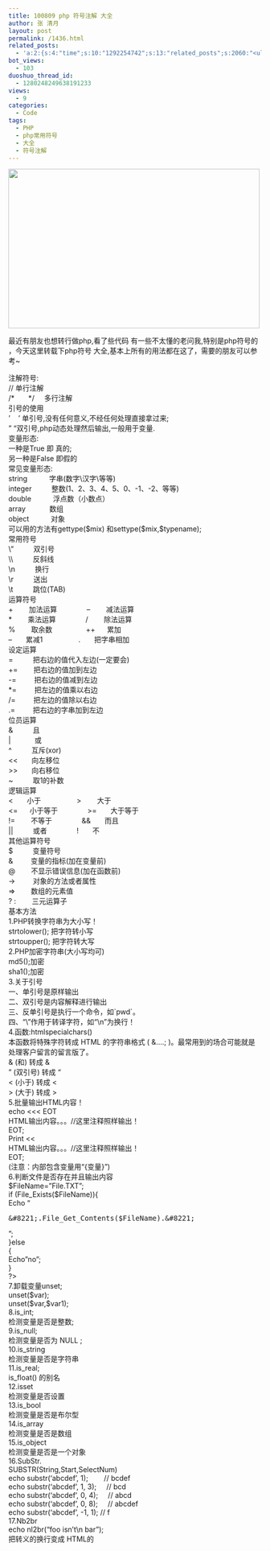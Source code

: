 ```yaml
---
title: 100809 php 符号注解 大全
author: 张 清月
layout: post
permalink: /1436.html
related_posts:
  - 'a:2:{s:4:"time";s:10:"1292254742";s:13:"related_posts";s:2060:"<ul class="related_post"><li><a href="http://blog.80aj.com/2010/12/04/101204-phpase-%e5%8a%a0%e5%af%86/" title="101204 phpase 加密">101204 phpase 加密</a></li><li><a href="http://blog.80aj.com/2010/10/30/101030-%e6%96%87%e4%bb%b6%e6%8a%93%e5%8f%96-snoopy%e7%b1%bb%e4%bb%8b%e7%bb%8d/" title="101030 文件抓取 snoopy类介绍">101030 文件抓取 snoopy类介绍</a></li><li><a href="http://blog.80aj.com/2010/10/29/101029-php-%e4%ba%a7%e5%93%81%e5%ae%89%e8%a3%85%e7%a8%8b%e5%ba%8f%e5%88%b6%e4%bd%9c%e4%bb%a3%e7%a0%81demo/" title="101029 php 产品安装程序制作代码demo">101029 php 产品安装程序制作代码demo</a></li><li><a href="http://blog.80aj.com/2010/10/28/101028-php%e9%a1%b5%e9%9d%a2%e6%89%a7%e8%a1%8c%e6%97%b6%e9%97%b4class/" title="101028 php页面执行时间class">101028 php页面执行时间class</a></li><li><a href="http://blog.80aj.com/2010/09/13/100913-php%e6%8b%9b%e8%81%98%e5%b9%bf%e5%91%8a%e4%b8%80%e5%88%99/" title="100913 PHP招聘广告一则">100913 PHP招聘广告一则</a></li><li><a href="http://blog.80aj.com/2010/08/22/100822-php-%e4%b9%a6%e7%b1%8d%e5%88%86%e4%ba%ab/" title="100822 php 书籍分享">100822 php 书籍分享</a></li><li><a href="http://blog.80aj.com/2010/08/21/100821-php%e4%b9%8b%e8%85%be%e8%ae%af%e5%be%ae%e5%8d%9a-api-%e4%bf%ae%e6%94%b9%e7%89%88/" title="100821 php之腾讯微博 Api 修改版">100821 php之腾讯微博 Api 修改版</a></li><li><a href="http://blog.80aj.com/2010/08/18/100818-%e5%85%b3%e4%ba%8ephp-%e9%9d%a2%e8%af%95/" title="100818 关于php 面试">100818 关于php 面试</a></li><li><a href="http://blog.80aj.com/2010/08/06/100806-%e4%bd%bf%e7%94%a8php%e5%8f%91%e5%a4%a7%e5%9e%8bweb%e7%b3%bb%e7%bb%9f/" title="100806 使用php发大型WEB系统">100806 使用php发大型WEB系统</a></li><li><a href="http://blog.80aj.com/2010/08/06/100806-php-%e5%a4%96%e9%83%a8%e6%8f%90%e4%ba%a4-%e5%ae%89%e5%85%a8%e5%a4%84%e7%90%86%e6%9c%ba%e5%88%b6/" title="100806 php 外部提交 安全处理机制">100806 php 外部提交 安全处理机制</a></li></ul>";}'
bot_views:
  - 103
duoshuo_thread_id:
  - 1280248249638191233
views:
  - 9
categories:
  - Code
tags:
  - PHP
  - php常用符号
  - 大全
  - 符号注解
---
```

[<img class="aligncenter size-full wp-image-1427" title="php" src="http://www.80aj.com/wp-content/uploads/2010/08/php.jpg" alt="" width="500" height="317" />][1]

最近有朋友也想转行做php,看了些代码 有一些不太懂的老问我,特别是php符号的 ，今天这里转载下php符号 大全,基本上所有的用法都在这了，需要的朋友可以参考~

<div id="_mcePaste">
  注解符号:
</div>

<div id="_mcePaste">
  // 单行注解
</div>

<div id="_mcePaste">
  /*       */     多行注解
</div>

<div id="_mcePaste">
  引号的使用
</div>

<div id="_mcePaste">
  ’    ’ 单引号,没有任何意义,不经任何处理直接拿过来;
</div>

<div id="_mcePaste">
  &#8221; &#8220;双引号,php动态处理然后输出,一般用于变量.
</div>

<div id="_mcePaste">
  变量形态:
</div>

<div id="_mcePaste">
  一种是True 即 真的;
</div>

<div id="_mcePaste">
  另一种是False 即假的
</div>

<div id="_mcePaste">
  常见变量形态:
</div>

<div id="_mcePaste">
  string           字串(数字\汉字\等等)
</div>

<div id="_mcePaste">
  integer          整数(1、2、3、4、5、0、-1、-2、等等)
</div>

<div id="_mcePaste">
  double           浮点数（小数点）
</div>

<div id="_mcePaste">
  array            数组
</div>

<div id="_mcePaste">
  object           对象
</div>

<div id="_mcePaste">
  可以用的方法有gettype($mix) 和settype($mix,$typename);
</div>

<div id="_mcePaste">
  常用符号
</div>

<div id="_mcePaste">
  \&#8221;          双引号
</div>

<div id="_mcePaste">
  \\          反斜线
</div>

<div id="_mcePaste">
  \n          换行
</div>

<div id="_mcePaste">
  \r          送出
</div>

<div id="_mcePaste">
  \t          跳位(TAB)
</div>

<div id="_mcePaste">
  运算符号
</div>

<div id="_mcePaste">
  +        加法运算               &#8211;        减法运算
</div>

<div id="_mcePaste">
  *        乘法运算               /        除法运算
</div>

<div id="_mcePaste">
  %        取余数                 ++      累加
</div>

<div id="_mcePaste">
  &#8211;       累减1                  .       把字串相加
</div>

<div id="_mcePaste">
  设定运算
</div>

<div id="_mcePaste">
  =          把右边的值代入左边(一定要会)
</div>

<div id="_mcePaste">
  +=        把右边的值加到左边
</div>

<div id="_mcePaste">
  -=         把右边的值减到左边
</div>

<div id="_mcePaste">
  *=         把左边的值乘以右边
</div>

<div id="_mcePaste">
  /=         把左边的值除以右边
</div>

<div id="_mcePaste">
  .=         把右边的字串加到左边
</div>

<div id="_mcePaste">
  位员运算
</div>

<div id="_mcePaste">
  &          且
</div>

<div id="_mcePaste">
  |            或
</div>

<div id="_mcePaste">
  ^          互斥(xor)
</div>

<div id="_mcePaste">
  <<       向左移位
</div>

<div id="_mcePaste">
  >>       向右移位
</div>

<div id="_mcePaste">
  ~          取1的补数
</div>

<div id="_mcePaste">
  逻辑运算
</div>

<div id="_mcePaste">
  <       小于                  >        大于
</div>

<div id="_mcePaste">
  <=      小于等于               >=       大于等于
</div>

<div id="_mcePaste">
  !=        不等于               &&       而且
</div>

<div id="_mcePaste">
  ||          或者               !       不
</div>

<div id="_mcePaste">
  其他运算符号
</div>

<div id="_mcePaste">
  $          变量符号
</div>

<div id="_mcePaste">
  &         变量的指标(加在变量前)
</div>

<div id="_mcePaste">
  @        不显示错误信息(加在函数前)
</div>

<div id="_mcePaste">
  ->         对象的方法或者属性
</div>

<div id="_mcePaste">
  =>        数组的元素值
</div>

<div id="_mcePaste">
  ? :        三元运算子
</div>

<div id="_mcePaste">
  基本方法
</div>

<div id="_mcePaste">
  1.PHP转换字符串为大小写！
</div>

<div id="_mcePaste">
  strtolower(); 把字符转小写
</div>

<div id="_mcePaste">
  strtoupper(); 把字符转大写
</div>

<div id="_mcePaste">
  2.PHP加密字符串(大小写均可)
</div>

<div id="_mcePaste">
  md5();加密
</div>

<div id="_mcePaste">
  sha1();加密
</div>

<div id="_mcePaste">
  3.关于引号
</div>

<div id="_mcePaste">
  一、单引号是原样输出
</div>

<div id="_mcePaste">
  二、双引号是内容解释进行输出
</div>

<div id="_mcePaste">
  三、反单引号是执行一个命令，如`pwd`。
</div>

<div id="_mcePaste">
  四、“\”作用于转译字符，如“\n”为换行！
</div>

<div id="_mcePaste">
  4.函数:htmlspecialchars()
</div>

<div id="_mcePaste">
  本函数将特殊字符转成 HTML 的字符串格式 ( &&#8230;.; )。最常用到的场合可能就是处理客户留言的留言版了。
</div>

<div id="_mcePaste">
  & (和) 转成 &
</div>

<div id="_mcePaste">
  &#8221; (双引号) 转成 &#8220;
</div>

<div id="_mcePaste">
  < (小于) 转成 <
</div>

<div id="_mcePaste">
  > (大于) 转成 >
</div>

<div id="_mcePaste">
  5.批量输出HTML内容！
</div>

<div id="_mcePaste">
  echo <<< EOT
</div>

<div id="_mcePaste">
  HTML输出内容。。。//这里注释照样输出！
</div>

<div id="_mcePaste">
  EOT;
</div>

<div id="_mcePaste">
  Print <<<EOT
</div>

<div id="_mcePaste">
  HTML输出内容。。。//这里注释照样输出！
</div>

<div id="_mcePaste">
  EOT;
</div>

<div id="_mcePaste">
  (注意：内部包含变量用“{变量}”)
</div>

<div id="_mcePaste">
  6.判断文件是否存在并且输出内容
</div>

<div id="_mcePaste">
  <?php
</div>

<div id="_mcePaste">
  $FileName=&#8221;File.TXT&#8221;;
</div>

<div id="_mcePaste">
  if (File_Exists($FileName)){
</div>

<div id="_mcePaste">
  Echo &#8220;<xmp>&#8221;.File_Get_Contents($FileName).&#8221;</xmp>&#8221;;
</div>

<div id="_mcePaste">
  }else
</div>

<div id="_mcePaste">
  {
</div>

<div id="_mcePaste">
  Echo&#8221;no&#8221;;
</div>

<div id="_mcePaste">
  }
</div>

<div id="_mcePaste">
  ?>
</div>

<div id="_mcePaste">
  7.卸载变量unset;
</div>

<div id="_mcePaste">
  unset($var);
</div>

<div id="_mcePaste">
  unset($var,$var1);
</div>

<div id="_mcePaste">
  8.is_int;
</div>

<div id="_mcePaste">
  检测变量是否是整数;
</div>

<div id="_mcePaste">
  9.is_null;
</div>

<div id="_mcePaste">
  检测变量是否为 NULL ;
</div>

<div id="_mcePaste">
  10.is_string
</div>

<div id="_mcePaste">
  检测变量是否是字符串
</div>

<div id="_mcePaste">
  11.is_real;
</div>

<div id="_mcePaste">
  is_float() 的别名
</div>

<div id="_mcePaste">
  12.isset
</div>

<div id="_mcePaste">
  检测变量是否设置
</div>

<div id="_mcePaste">
  13.is_bool
</div>

<div id="_mcePaste">
  检测变量是否是布尔型
</div>

<div id="_mcePaste">
  14.is_array
</div>

<div id="_mcePaste">
  检测变量是否是数组
</div>

<div id="_mcePaste">
  15.is_object
</div>

<div id="_mcePaste">
  检测变量是否是一个对象
</div>

<div id="_mcePaste">
  16.SubStr.
</div>

<div id="_mcePaste">
  SUBSTR(String,Start,SelectNum)
</div>

<div id="_mcePaste">
  echo substr(&#8216;abcdef&#8217;, 1);        // bcdef
</div>

<div id="_mcePaste">
  echo substr(&#8216;abcdef&#8217;, 1, 3);     // bcd
</div>

<div id="_mcePaste">
  echo substr(&#8216;abcdef&#8217;, 0, 4);     // abcd
</div>

<div id="_mcePaste">
  echo substr(&#8216;abcdef&#8217;, 0, 8);     // abcdef
</div>

<div id="_mcePaste">
  echo substr(&#8216;abcdef&#8217;, -1, 1); // f
</div>

<div id="_mcePaste">
  17.Nb2br
</div>

<div id="_mcePaste">
  echo nl2br(&#8220;foo isn&#8217;t\n bar&#8221;);
</div>

<div id="_mcePaste">
  把转义的换行变成 HTML的<BR />
</div>

 [1]: http://www.80aj.com/wp-content/uploads/2010/08/php.jpg